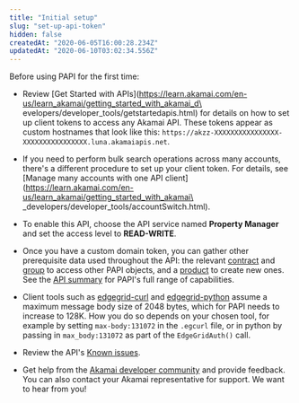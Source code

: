 ```yaml
---
title: "Initial setup"
slug: "set-up-api-token"
hidden: false
createdAt: "2020-06-05T16:00:28.234Z"
updatedAt: "2020-06-10T03:02:34.556Z"
---
```

Before using PAPI for the first time:

- Review [Get Started with APIs](https://learn.akamai.com/en-us/learn_akamai/getting_started_with_akamai_d\ evelopers/developer_tools/getstartedapis.html) for details on how to set up client tokens to access any Akamai API. These tokens appear as custom hostnames that look like this: `https://akzz-XXXXXXXXXXXXXXXX-XXXXXXXXXXXXXXXX.luna.akamaiapis.net`.

- If you need to perform bulk search operations across many accounts, there's a different procedure to set up your client token.  For details, see [Manage many accounts with one API client](https://learn.akamai.com/en-us/learn_akamai/getting_started_with_akamai\ _developers/developer_tools/accountSwitch.html).

- To enable this API, choose the API service named __Property Manager__ and set the access level to __READ-WRITE__.

- Once you have a custom domain token, you can gather other prerequisite data used throughout the API: the relevant [contract](#getcontracts) and [group](#getgroups) to access other PAPI objects, and a [product](#getproducts) to create new ones. See the [API summary](#apisummary) for PAPI's full range of capabilities.

- Client tools such as [edgegrid-curl](https://github.com/akamai-open/edgegrid-curl) and [edgegrid-python](https://github.com/akamai-open/AkamaiOPEN-edgegrid-python) assume a maximum message body size of 2048 bytes, which for PAPI needs to increase to 128K. How you do so depends on your chosen tool, for example by setting `max-body:131072` in the `.egcurl` file, or in python by passing in `max_body:131072` as part of the `EdgeGridAuth()` call.

- Review the API's [Known issues](#knownissues).

- Get help from the [Akamai developer community](https://developer.akamai.com/community) and provide feedback. You can also contact your Akamai representative for support. We want to hear from you!